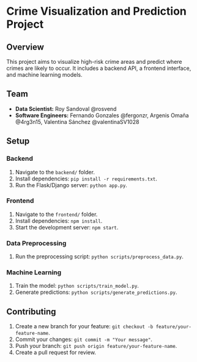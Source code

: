 # Crime Visualization and Prediction Project

## Overview
This project aims to visualize high-risk crime areas and predict where crimes are likely to occur. It includes a backend API, a frontend interface, and machine learning models.

## Team
- **Data Scientist:** Roy Sandoval @rosvend
- **Software Engineers:** Fernando Gonzales @fergonzr, Argenis Omaña @4rg3n15, Valentina Sánchez @valentinaSV1028

## Setup

### Backend
1. Navigate to the `backend/` folder.
2. Install dependencies: `pip install -r requirements.txt`.
3. Run the Flask/Django server: `python app.py`.

### Frontend
1. Navigate to the `frontend/` folder.
2. Install dependencies: `npm install`.
3. Start the development server: `npm start`.

### Data Preprocessing
1. Run the preprocessing script: `python scripts/preprocess_data.py`.

### Machine Learning
1. Train the model: `python scripts/train_model.py`.
2. Generate predictions: `python scripts/generate_predictions.py`.

## Contributing
1. Create a new branch for your feature: `git checkout -b feature/your-feature-name`.
2. Commit your changes: `git commit -m "Your message"`.
3. Push your branch: `git push origin feature/your-feature-name`.
4. Create a pull request for review.
